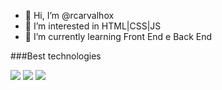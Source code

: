 - 👋 Hi, I’m @rcarvalhox
- 👀 I’m interested in HTML|CSS|JS
- 🌱 I’m currently learning   Front End e Back  End


###Best technologies

<div>
    <img src="https://cdn.jsdelivr.net/gh/devicons/devicon/icons/html5/html5-original.svg"widtd="60"/>
  <img src="https://cdn.jsdelivr.net/gh/devicons/devicon/icons/css3/css3-original-wordmark.svg"widtd="60" />
<img src="https://cdn.jsdelivr.net/gh/devicons/devicon/icons/javascript/javascript-original.svg"widtd="60" />  </div>
